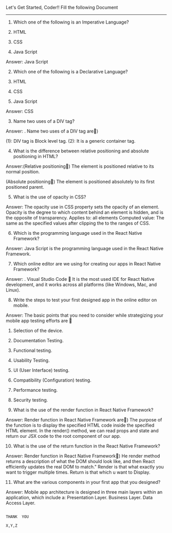 Let's Get Started, Coder!!
Fill the following Document
__________________________________________________________________________

1. Which one of the following is an Imperative Language?

1.	HTML
2.	CSS
3.	Java Script

Answer:  Java Script 

2. Which one of the following is a Declarative Language?

1.	HTML
2.	CSS
3.	Java Script

Answer:   CSS

3. Name two uses of a DIV tag?

Answer:    . Name two uses of a DIV tag  are)

(1):   DIV tag is Block level tag.
(2):   It is a generic container tag.

4. What is the difference between relative positioning and absolute positioning in HTML?

Answer:(Relative positioning)
The  element  is positioned relative to its normal position.	

(Absolute positioning)
The  element  is positioned absolutely to its first positioned parent.

5. What is the use of opacity in CSS?

Answer:    The opacity use in CSS property sets the opacity of an element. Opacity is the degree to which content behind an element is hidden, and is the opposite of transparency.
Applies to: all elements
Computed value: The same as the specified values after clipping  the to the ranges of CSS.

6. Which is the programming language used in the React Native Framework?

Answer:  Java Script is the programming language used in the React Native Framework.


7. Which online editor are we using for creating our apps in React Native Framework?

Answer:  . Visual Studio Code 
It is the most used IDE for React Native development, and it works across all 
platforms (like Windows, Mac, and Linux).

8. Write the steps to test your first designed app in the online editor on mobile.

Answer: The basic points that you need to consider while strategizing your mobile app testing efforts are 
1.	Selection of the device.
2.	Documentation Testing.
3.	Functional testing.
4.	Usability Testing.
5.	UI (User Interface) testing.
6.	Compatibility (Configuration) testing.
7.	Performance testing.
8.	Security testing.

9.	What is the use of the render function in React Native Framework?

Answer:  Render function in React Native Framework are)
 The purpose of the function is to display the specified HTML code inside the specified HTML element. In the render() method, we can read props and state and return our JSX code to the root component of our app.

10. What is the use of the return function in the React Native Framework?

Answer: Render function in React Native Framework)
He render method returns a description of what the DOM should look like, and then React efficiently updates the real DOM to match." Render is that what exactly you want to trigger multiple times. Return is that which u want to Display.


11. What are the various components in your first app that you designed?

Answer: Mobile app architecture is designed in three main layers within an application, which include a: Presentation Layer. Business Layer. Data Access Layer.


                                                                                THANK  YOU
                                                                                 X,Y,Z

